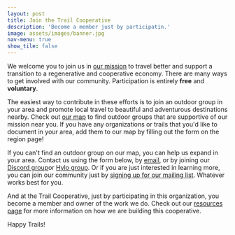 ```yaml
---
layout: post
title: Join the Trail Cooperative
description: 'Become a member just by participatin.'
image: assets/images/banner.jpg
nav-menu: true
show_tile: false
---
```


We welcome you to join us in [our mission](story.html) to travel better and support a transition to a regenerative and cooperative economy.  There are many ways to get involved with our community. Participation is entirely <strong>free</strong> and <strong>voluntary</strong>.

The easiest way to contribute in these efforts is to join an outdoor group in your area and promote local travel to beautiful and adventurous destinations nearby. Check out [our map](map.html) to find outdoor groups that are supportive of our mission near you.  If you have any organizations or trails that you'd like to document in your area, add them to our map by filling out the form on the region page!

If you can't find an outdoor group on our map, you can help us expand in your area.  Contact us using the form below, by <a href="mailto:thecooptrail@gmail.com">email</a>, or by joining our <a href="https://discord.gg/6VbCwAcHwg">Discord group</a>or <a href=https://www.hylo.com/groups/coop-trail>Hylo group</a>. Or if you are just interested in learning more, you can join our community just by <a href="/signup.html">signing up for our mailing list</a>. Whatever works best for you.

And at the Trail Cooperative, just by participating in this organization, you become a member and owner of the work we do.  Check out our [resources page](resources.html) for more information on how we are building this cooperative.

Happy Trails!
